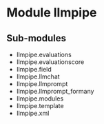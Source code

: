 Module llmpipe
==============

Sub-modules
-----------
* llmpipe.evaluations
* llmpipe.evaluationscore
* llmpipe.field
* llmpipe.llmchat
* llmpipe.llmprompt
* llmpipe.llmprompt_formany
* llmpipe.modules
* llmpipe.template
* llmpipe.xml